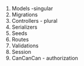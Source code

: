1. Models -singular
2. Migrations
3. Controllers - plural
4. Serializers
5. Seeds
6. Routes 
7. Validations
8. Session
9. CanCanCan - authorization